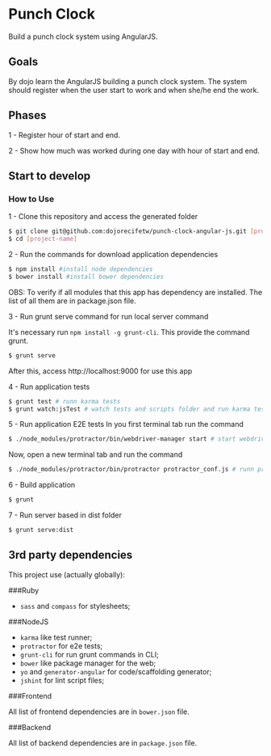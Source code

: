 # Punch Clock

Build a punch clock system using AngularJS.

## Goals

By dojo learn the AngularJS building a punch clock system.
The system should register when the user start to work and when she/he end the work.

## Phases

1 - Register hour of start and end.

2 - Show how much was worked during one day with hour of start and end.


## Start to develop

### How to Use

1 - Clone this repository and access the generated folder

```bash
$ git clone git@github.com:dojorecifetw/punch-clock-angular-js.git [project-name]
$ cd [project-name]
```

2 - Run the commands for download application dependencies

```bash
$ npm install #install node dependencies
$ bower install #install bower dependencies
```

OBS: To verify if all modules that this app has dependency are installed. The list of all them are in package.json file.

3 - Run grunt serve command for run local server command

It's necessary run `npm install -g grunt-cli`. This provide the command grunt.

```bash
$ grunt serve
```

After this, access http://localhost:9000 for use this app

4 - Run application tests
```bash
$ grunt test # runn karma tests
$ grunt watch:jsTest # watch tests and scripts folder and run karma tests if these files will be modified
```

5 - Run application E2E tests
In you first terminal tab run the command

```bash
$ ./node_modules/protractor/bin/webdriver-manager start # start webdriver
```

Now, open a new terminal tab and run the command

```bash
$ ./node_modules/protractor/bin/protractor protractor_conf.js # runn protractor tests
```

6 - Build application
```bash
$ grunt
```

7 - Run server based in dist folder
```bash
$ grunt serve:dist
```

## 3rd party dependencies ##

This project use (actually globally):

###Ruby
- ```sass``` and ```compass``` for stylesheets;

###NodeJS
- ```karma``` like test runner;
- ```protractor``` for e2e tests;
- ```grunt-cli``` for run grunt commands in CLI;
- ```bower``` like package manager for the web;
- ```yo``` and ```generator-angular``` for code/scaffolding generator;
- ```jshint``` for lint script files;

###Frontend

All list of frontend dependencies are in ```bower.json``` file.

###Backend

All list of backend dependencies are in ```package.json``` file.
